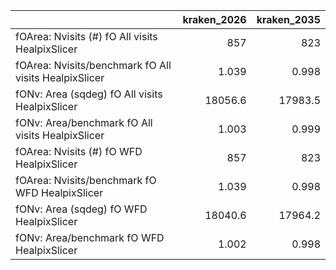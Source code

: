 |                                                       |   kraken_2026 |   kraken_2035 |
|:------------------------------------------------------|--------------:|--------------:|
| fOArea: Nvisits (#) fO All visits HealpixSlicer       |       857     |       823     |
| fOArea: Nvisits/benchmark fO All visits HealpixSlicer |         1.039 |         0.998 |
| fONv: Area (sqdeg) fO All visits HealpixSlicer        |     18056.6   |     17983.5   |
| fONv: Area/benchmark fO All visits HealpixSlicer      |         1.003 |         0.999 |
| fOArea: Nvisits (#) fO WFD HealpixSlicer              |       857     |       823     |
| fOArea: Nvisits/benchmark fO WFD HealpixSlicer        |         1.039 |         0.998 |
| fONv: Area (sqdeg) fO WFD HealpixSlicer               |     18040.6   |     17964.2   |
| fONv: Area/benchmark fO WFD HealpixSlicer             |         1.002 |         0.998 |
